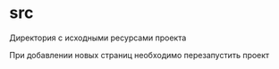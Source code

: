 # src

Директория с исходными ресурсами проекта

При добавлении новых страниц необходимо перезапустить проект
